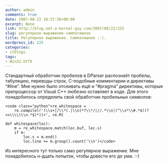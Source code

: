 ```yaml
---
author: admin
comments: true
date: 2007-08-22 16:57:56+00:00
excerpt: None
link: http://blog.not-a-kernel-guy.com/2007/08/22/225
slug: регулярное-выражение-симпатишное
title: Регулярное выражение. Симпатишное :-).
wordpress_id: 225
categories:
- itblogs
tags:
- Win32.Utf8
---
```


Стандартный обработчик пробелов в DParser распознаёт пробелы, табуляцию, переводы строк, C-подобные  комментарии и директивы “#line”. Мне нужно было отсеивать ещё и “#pragma” директивы, которые препроцессор от Visual C++ любезно оставляет в коде. Для этого понадобилось определить свой обработчик пробельных символов:


    
    <code class="python">re_whitespace = 
        re.compile(r'(\\s+|/\\*(.|\\n)*?\\*/|//.*\\n|(^\\s*\\#.*$((?<=\\\\)\\n.*$)*))+', re.M)
    
    def whitespace(loc):
        m = re_whitespace.match(loc.buf, loc.s)
        if m:
            loc.s = m.end()
            loc.line += m.group().count('\\n')</code>



Из интересного тут только само регулярное выражение. Мне понадобилось н-дцать попыток, чтобы довести его до ума. :-)

